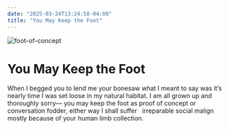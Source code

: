 ```yaml
---
date: "2025-03-24T13:24:58-04:00"
title: "You May Keep the Foot"
---
```


![foot-of-concept](/images/foot.jpg)
# You May Keep the Foot

When I begged you
to lend me your bonesaw
what I meant to say was
it’s nearly time I was set
loose in my natural habitat.
I am all grown up
and thoroughly sorry—
you may keep the foot
as proof of concept 
or conversation fodder,
either way I shall suffer  
irreparable social malign
mostly because of your
human limb collection.